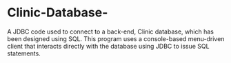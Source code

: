 # Clinic-Database-
A JDBC code used to connect to a back-end, Clinic database, which has been designed using SQL.
This program uses a console-based menu-driven client that interacts directly with the database using JDBC to issue SQL statements.
